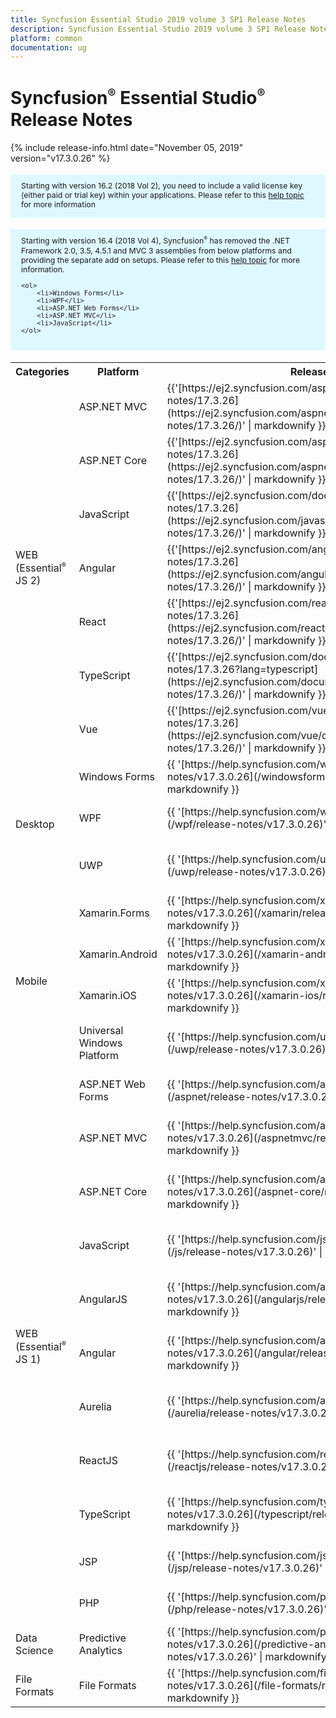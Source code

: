 ```yaml
---
title: Syncfusion Essential Studio 2019 volume 3 SP1 Release Notes  
description: Syncfusion Essential Studio 2019 volume 3 SP1 Release Notes  
platform: common
documentation: ug
---
```


# Syncfusion<sup style="font-size:70%">&reg;</sup> Essential Studio<sup style="font-size:70%">&reg;</sup>  Release Notes  

{% include release-info.html date="November 05, 2019"   version="v17.3.0.26" %} 

<style>
#license {
    font-size: .88em!important;
margin-top: 1.5em;     margin-bottom: 1.5em;
    background-color: #def8ff;
    padding: 10px 17px 14px;
}
</style>

<div id="license">
Starting with version 16.2 (2018 Vol 2), you need to include a valid license key (either paid or trial key) within your applications. 
Please refer to this <a href="/common/essential-studio/licensing/license-key">help topic</a> for more information 
</div>


<div id="license">
    Starting with version 16.4 (2018 Vol 4), Syncfusion<sup style="font-size:70%">&reg;</sup> has removed the .NET Framework 2.0, 3.5, 4.5.1 and MVC 3 assemblies from below platforms and providing the separate add on setups.
    Please refer to this <a href="/common/essential-studio/installation/essential-studio-platform-framework-add-ons">help topic</a> for more information.

    <ol>
        <li>Windows Forms</li>
        <li>WPF</li>
        <li>ASP.NET Web Forms</li>
        <li>ASP.NET MVC</li>
        <li>JavaScript</li>
    </ol>

</div>


<table>
<tr>
<th>
Categories</th><th>
Platform</th><th>
Release Notes</th><th>
Read Me</th></tr>
<tr>
<td rowspan="7">
WEB (Essential<sup style="font-size:70%">&reg;</sup> JS 2)
</td>
<td>
ASP.NET MVC
</td>
<td>{{'[https://ej2.syncfusion.com/aspnetmvc/documentation/release-notes/17.3.26](https://ej2.syncfusion.com/aspnetmvc/documentation/release-notes/17.3.26/)' | markdownify }}
</td>
<td>{{'[http://files2.syncfusion.com/Installs/v17.3.0.26/ReadMe/essential-js2/TypeScript.html](http://files2.syncfusion.com/Installs/v17.3.0.26/ReadMe/essential-js2/ASPMVC.html)' | markdownify }}
</td>
</tr>
<tr>
<td>
ASP.NET Core	
</td>
<td>{{'[https://ej2.syncfusion.com/aspnetcore/documentation/release-notes/17.3.26](https://ej2.syncfusion.com/aspnetcore/documentation/release-notes/17.3.26/)' | markdownify }}
</td>
<td>{{'[http://files2.syncfusion.com/Installs/v17.3.0.26/ReadMe/essential-js2/TypeScript.html](http://files2.syncfusion.com/Installs/v17.3.0.26/ReadMe/essential-js2/ASPNETCORE.html)' | markdownify }}
</td>
</tr>
<tr>
<td>
JavaScript
</td>
<td>{{'[https://ej2.syncfusion.com/documentation/release-notes/17.3.26](https://ej2.syncfusion.com/javascript/documentation/release-notes/17.3.26/)' | markdownify }}
</td>
<td>{{'[http://files2.syncfusion.com/Installs/v17.3.0.26/ReadMe/essential-js2/JavaScript.html](http://files2.syncfusion.com/Installs/v17.3.0.26/ReadMe/essential-js2/JavaScript.html)' | markdownify }}
</td>
</tr>
<tr>
<td>
Angular
</td>
<td>{{'[https://ej2.syncfusion.com/angular/documentation/release-notes/17.3.26](https://ej2.syncfusion.com/angular/documentation/release-notes/17.3.26/)' | markdownify }}
</td>
<td>{{'[http://files2.syncfusion.com/Installs/v17.3.0.26/ReadMe/essential-js2/Angular.html](http://files2.syncfusion.com/Installs/v17.3.0.26/ReadMe/essential-js2/Angular.html)' | markdownify }}
</td>
</tr>
<tr>
<td>
React
</td>
<td>{{'[https://ej2.syncfusion.com/react/documentation/release-notes/17.3.26](https://ej2.syncfusion.com/react/documentation/release-notes/17.3.26/)' | markdownify }}
</td>
<td>{{'[http://files2.syncfusion.com/Installs/v17.3.0.26/ReadMe/essential-js2/React.html](http://files2.syncfusion.com/Installs/v17.3.0.26/ReadMe/essential-js2/React.html)' | markdownify }}
</td>
</tr>
<tr>
<td>
TypeScript
</td>
<td>{{'[https://ej2.syncfusion.com/documentation/release-notes/17.3.26?lang=typescript](https://ej2.syncfusion.com/documentation/release-notes/17.3.26/)' | markdownify }}
</td>
<td>{{'[http://files2.syncfusion.com/Installs/v17.3.0.26/ReadMe/essential-js2/TypeScript.html](http://files2.syncfusion.com/Installs/v17.3.0.26/ReadMe/essential-js2/TypeScript.html)' | markdownify }}
</td>
</tr>
<tr>
<td>
Vue
</td>
<td>{{'[https://ej2.syncfusion.com/vue/documentation/release-notes/17.3.26](https://ej2.syncfusion.com/vue/documentation/release-notes/17.3.26/)' | markdownify }}
</td>
<td>{{'[http://files2.syncfusion.com/Installs/v17.3.0.26/ReadMe/essential-js2/Vue.html](http://files2.syncfusion.com/Installs/v17.3.0.26/ReadMe/essential-js2/Vue.html)' | markdownify }}
</td>
</tr>
<tr>
<td rowspan="3">
Desktop
</td>
<td>
Windows Forms
</td>
<td>{{ '[https://help.syncfusion.com/windowsforms/release-notes/v17.3.0.26](/windowsforms/release-notes/v17.3.0.26)' | markdownify }}
</td>
<td>{{ '[http://files2.syncfusion.com/Installs/v17.3.0.26/ReadMe/WindowsForms.html](http://files2.syncfusion.com/Installs/v17.3.0.26/ReadMe/WindowsForms.html)' | markdownify }}
</td>
</tr>
<tr>
<td>
WPF
</td>
<td>{{ '[https://help.syncfusion.com/wpf/release-notes/v17.3.0.26](/wpf/release-notes/v17.3.0.26)' | markdownify }}
</td>
<td>{{ '[http://files2.syncfusion.com/Installs/v17.3.0.26/ReadMe/WPF.html](http://files2.syncfusion.com/Installs/v17.3.0.26/ReadMe/WPF.html)' | markdownify }}
</td>
</tr>
<tr>
<td>
UWP
</td>
<td>{{ '[https://help.syncfusion.com/uwp/release-notes/v17.3.0.26](/uwp/release-notes/v17.3.0.26)' | markdownify }}
</td>
<td>{{ '[http://files2.syncfusion.com/Installs/v17.3.0.26/ReadMe/UniversalWindows.html](http://files2.syncfusion.com/Installs/v17.3.0.26/ReadMe/UniversalWindows.html)' | markdownify }}
</td>
</tr>
<tr>
<td rowspan="4">
Mobile
</td>
<td>
Xamarin.Forms
</td>
<td>{{ '[https://help.syncfusion.com/xamarin/release-notes/v17.3.0.26](/xamarin/release-notes/v17.3.0.26)' | markdownify }}
</td>
<td>{{ '[http://files2.syncfusion.com/Installs/v17.3.0.26/ReadMe/Xamarin_Forms.html](http://files2.syncfusion.com/Installs/v17.3.0.26/ReadMe/Xamarin_Forms.html)' | markdownify }}
</td>
</tr>
<tr>
<td>
Xamarin.Android
</td>
<td>{{ '[https://help.syncfusion.com/xamarin-android/release-notes/v17.3.0.26](/xamarin-android/release-notes/v17.3.0.26)' | markdownify }}
</td>
<td>{{ '[http://files2.syncfusion.com/Installs/v17.3.0.26/ReadMe/Xamarin_Forms.html](http://files2.syncfusion.com/Installs/v17.3.0.26/ReadMe/Xamarin_Forms.html)' | markdownify }}
</td>
</tr>
<tr>
<td>
Xamarin.iOS
</td>
<td>{{ '[https://help.syncfusion.com/xamarin-ios/release-notes/v17.3.0.26](/xamarin-ios/release-notes/v17.3.0.26)' | markdownify }}
</td>
<td>{{ '[http://files2.syncfusion.com/Installs/v17.3.0.26/ReadMe/Xamarin_Forms.html](http://files2.syncfusion.com/Installs/v17.3.0.26/ReadMe/Xamarin_Forms.html)' | markdownify }}
</td>
</tr>
<tr>
<td>
Universal Windows Platform
</td>
<td>{{ '[https://help.syncfusion.com/uwp/release-notes/v17.3.0.26](/uwp/release-notes/v17.3.0.26)' | markdownify }}
</td>
<td>{{ '[http://files2.syncfusion.com/Installs/v17.3.0.26/ReadMe/UniversalWindows.html](http://files2.syncfusion.com/Installs/v17.3.0.26/ReadMe/UniversalWindows.html)' | markdownify }}
</td>
</tr>
<tr>
<td rowspan="11">
WEB (Essential<sup style="font-size:70%">&reg;</sup> JS 1)
</td>
<td>
ASP.NET Web Forms
</td>
<td>{{ '[https://help.syncfusion.com/aspnet/release-notes/v17.3.0.26](/aspnet/release-notes/v17.3.0.26)' | markdownify }}
</td>
<td>{{ '[http://files2.syncfusion.com/Installs/v17.3.0.26/ReadMe/essential-js1/ASP.html](http://files2.syncfusion.com/Installs/v17.3.0.26/ReadMe/essential-js1/ASP.html)' | markdownify }}
</td>
</tr>
<tr>
<td>
ASP.NET MVC
</td>
<td>{{ '[https://help.syncfusion.com/aspnetmvc/release-notes/v17.3.0.26](/aspnetmvc/release-notes/v17.3.0.26)' | markdownify }}
</td>
<td>{{ '[http://files2.syncfusion.com/Installs/v17.3.0.26/ReadMe/essential-js1/ASPMVC.html](http://files2.syncfusion.com/Installs/v17.3.0.26/ReadMe/essential-js1/ASPMVC.html)' | markdownify }}
</td>
</tr>
<tr>
<td>
ASP.NET Core
</td>
<td>{{ '[https://help.syncfusion.com/aspnet-core/release-notes/v17.3.0.26](/aspnet-core/release-notes/v17.3.0.26)' | markdownify }}
</td>
<td>
{{ '[http://files2.syncfusion.com/Installs/v17.3.0.26/ReadMe/essential-js1/ASPNETCORE.html](http://files2.syncfusion.com/Installs/v17.3.0.26/ReadMe/essential-js1/ASPNETCORE.html)' | markdownify }}
</td>
</tr>
<tr>
<td>
JavaScript
</td>
<td>{{ '[https://help.syncfusion.com/js/release-notes/v17.3.0.26](/js/release-notes/v17.3.0.26)' | markdownify }}
</td>
<td>{{ '[http://files2.syncfusion.com/Installs/v17.3.0.26/ReadMe/essential-js1/JavaScript.html](http://files2.syncfusion.com/Installs/v17.3.0.26/ReadMe/essential-js1/JavaScript.html)' | markdownify }}
</td>
</tr>
<tr>
<td>
AngularJS
</td>
<td>{{ '[https://help.syncfusion.com/angularjs/release-notes/v17.3.0.26](/angularjs/release-notes/v17.3.0.26)' | markdownify }}
</td>
<td>{{ '[http://files2.syncfusion.com/Installs/v17.3.0.26/ReadMe/essential-js1/AngularJS.html](http://files2.syncfusion.com/Installs/v17.3.0.26/ReadMe/essential-js1/AngularJS.html)' | markdownify }}
</td>
</tr>
<tr>
<td>
Angular
</td>
<td>{{ '[https://help.syncfusion.com/angular/release-notes/v17.3.0.26](/angular/release-notes/v17.3.0.26)' | markdownify }}
</td>
<td>{{ '[http://files2.syncfusion.com/Installs/v17.3.0.26/ReadMe/essential-js1/Angular.html](http://files2.syncfusion.com/Installs/v17.3.0.26/ReadMe/essential-js1/Angular.html)' | markdownify }}
</td>
</tr>
<tr>
<td>
Aurelia
</td>
<td>{{ '[https://help.syncfusion.com/aurelia/release-notes/v17.3.0.26](/aurelia/release-notes/v17.3.0.26)' | markdownify }}
</td>
<td>{{ '[http://files2.syncfusion.com/Installs/v17.3.0.26/ReadMe/essential-js1/Aurelia.html](http://files2.syncfusion.com/Installs/v17.3.0.26/ReadMe/essential-js1/Aurelia.html)' | markdownify }}
</td>
</tr>
<tr>
<td>
ReactJS
</td>
<td>{{ '[https://help.syncfusion.com/reactjs/release-notes/v17.3.0.26](/reactjs/release-notes/v17.3.0.26)' | markdownify }}
</td>
<td>{{ '[http://files2.syncfusion.com/Installs/v17.3.0.26/ReadMe/essential-js1/ReactJS.html](http://files2.syncfusion.com/Installs/v17.3.0.26/ReadMe/essential-js1/ReactJS.html)' | markdownify }}
</td>
</tr>
<tr>
<td>
TypeScript
</td>
<td>{{ '[https://help.syncfusion.com/typescript/release-notes/v17.3.0.26](/typescript/release-notes/v17.3.0.26)' | markdownify }}
</td>
<td>{{ '[http://files2.syncfusion.com/Installs/v17.3.0.26/ReadMe/essential-js1/TypeScript.html](http://files2.syncfusion.com/Installs/v17.3.0.26/ReadMe/essential-js1/TypeScript.html)' | markdownify }}
</td>
</tr>
<tr>
<td>
JSP
</td>
<td>{{ '[https://help.syncfusion.com/jsp/release-notes/v17.3.0.26](/jsp/release-notes/v17.3.0.26)' | markdownify }}
</td>
<td>{{ '[http://files2.syncfusion.com/Installs/v17.3.0.26/ReadMe/essential-js1/JSP.html](http://files2.syncfusion.com/Installs/v17.3.0.26/ReadMe/essential-js1/JSP.html)' | markdownify }}
</td>
</tr>
<tr>
<td>
PHP
</td>
<td>{{ '[https://help.syncfusion.com/php/release-notes/v17.3.0.26](/php/release-notes/v17.3.0.26)' | markdownify }}
</td>
<td>{{ '[http://files2.syncfusion.com/Installs/v17.3.0.26/ReadMe/essential-js1/PHP.html](http://files2.syncfusion.com/Installs/v17.3.0.26/ReadMe/essential-js1/PHP.html)' | markdownify }}
</td>
</tr>
<tr>
<td>
Data Science
</td>
<td>
Predictive Analytics
</td>
<td>{{ '[https://help.syncfusion.com/predictive-analytics/release-notes/v17.3.0.26](/predictive-analytics/release-notes/v17.3.0.26)' | markdownify }}
</td>
<td>
</td>
</tr>
<tr>
<td>
File Formats
</td>
<td>
File Formats
</td>
<td>{{ '[https://help.syncfusion.com/file-formats/release-notes/v17.3.0.26](/file-formats/release-notes/v17.3.0.26)' | markdownify }}
</td>
<td>
</td>
</tr>
</table>